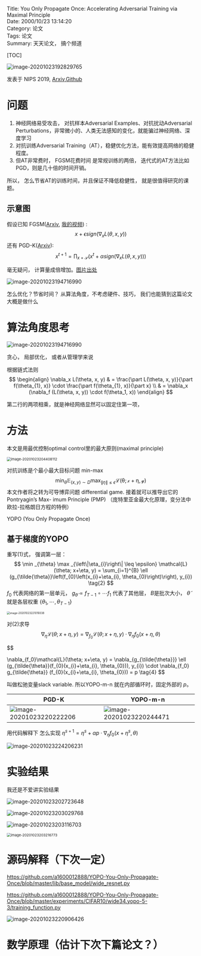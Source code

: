 Title:  You Only Propagate Once: Accelerating Adversarial Training via Maximal Principle   
Date: 2000/10/23 13:14:20    
Category:  论文  
Tags: 论文     
Summary:   天天论文， 搞个频道    

[TOC]



























![image-20201023192829765](images/image-20201023192829765.png)

发表于 NIPS 2019, [Arxiv](https://arxiv.org/abs/1905.00877),[Github](https://github.com/a1600012888/YOPO-You-Only-Propagate-Once)





<div style="page-break-after: always;"></div>



# 问题

1. 神经网络易受攻击， 对抗样本Adversarial Examples、对抗扰动Adversarial Perturbations，非常微小的、人类无法感知的变化，就能骗过神经网络、深度学习
2. 对抗训练Adversarial Training（AT），稳健优化方法，能有效提高网络的稳健程度。
3. 但AT非常费时， FGSM花费时间 是常规训练的两倍， 迭代式的AT方法比如PGD，则是几十倍的时间开销。



所以， 怎么节省AT的训练时间，并且保证不降低稳健性， 就是很值得研究的课题。



## 示意图

假设已知 FGSM([Arxiv](http://arxiv.org/abs/1412.6572), [我的视频](https://www.bilibili.com/video/BV12a4y1J74U)) : 
$$
x + \epsilon sign(\nabla_x L(\theta, x, y))
$$
还有 PGD-K([Arxiv](http://arxiv.org/abs/1706.06083)): 
$$
x^{t+1} = \prod_{x+\mathcal{S}} (x^t + \alpha sign(\nabla_x L(\theta, x, y)))
$$


毫无疑问， 计算量成倍增加。[图片出处](https://mpeker.com/index.php/2019/11/02/visualize-features-of-a-convolutional-neural-network-for-resnet-architecture/)

![image-20201023194716990](images/image-20201023194716990.png)

怎么优化？节省时间？ 从算法角度，不考虑硬件、技巧， 我们也能猜到这篇论文大概是做什么













# 算法角度思考

![image-20201023194716990](images/image-20201023194716990.png)

贪心， 局部优化， 或者从管理学来说

根据链式法则
$$
\begin{align}
\nabla_x L(\theta, x, y) & = \frac{\part L(\theta, x, y)}{\part f(\theta_{1}, x)} \cdot \frac{\part f(\theta_{1}, x)}{\part x} \\
& = \nabla_x (\nabla_f (L(\theta, x, y)) \cdot f(\theta_1, x))
\end{align}
$$



第二行的两项相乘，就是神经网络显然可以固定住第一项，











# 方法

本文是用最优控制optimal control里的最大原则(maximal principle)

<img src="images/image-20201023204408112.png" alt="image-20201023204408112" style="zoom:67%;" />

对抗训练是个最小最大目标问题 min-max
$$
\min_{\theta} \mathbb{E}_{(x, y)\sim D} \max_{\|\eta\| \le \epsilon} \mathcal{L(\theta; x+\eta, y)}  \tag{1}
$$
本文作者将之转为可导博弈问题 differential game. 接着就可以推导出它的Pontryagin’s Max- imum Principle (PMP) （庞特里亚金最大化原理，变分法中欧拉-拉格朗日方程的特例）

YOPO (You Only Propagate Once)















## 基于梯度的YOPO

重写(1)式， 强调第一层：
$$
\min _{\theta} \max _{\left\|\eta_{i}\right\| \leq \epsilon} \mathcal{L}(\theta; x+\eta, y) =  \sum_{i=1}^{B} \ell (g_{\tilde{\theta}}\left(f_{0}\left(x_{i}+\eta_{i}, \theta_{0}\right)\right), y_{i})  \tag{2}
$$
$f_0$ 代表网络的第一层单元， $g_{\tilde{\theta}} = f_{T-1} \circ \cdots f_1$ 代表了其他层， $B$是批次大小， $\tilde{\theta}$ 就是各层权重 $\{\theta_1,\cdots, \theta_{T-1}\}$



<img src="images/image-20201023221019338.png" alt="image-20201023221019338" style="zoom: 50%;" />



对(2)求导
$$
\nabla_{\eta}\mathcal{L}(\theta; x+\eta, y) = \nabla_{f_0}\mathcal{L}(\theta; x+\eta, y) \cdot \nabla_{\eta} f_0(x + \eta, \theta) \tag{3}
$$

$$

\nabla_{f_0}\mathcal{L}(\theta; x+\eta, y) = \nabla_{g_{\tilde{\theta}}} \ell (g_{\tilde{\theta}}(f_{0}(x_{i}+\eta_{i}, \theta_{0})), y_{i}) \cdot \nabla_{f_0} g_{\tilde{\theta}} (f_{0}(x_{i}+\eta_{i}, \theta_{0}))  = p \tag{4}
$$

叫做松驰变量slack variable. 所以YOPO-m-n 就在内部循环时，固定外部的 $p$。



| PGD-K                                                        | YOPO-m-n                                                     |
| ------------------------------------------------------------ | ------------------------------------------------------------ |
| ![image-20201023220222206](images/image-20201023220222206.png) | ![image-20201023220244471](images/image-20201023220244471.png) |













用代码解释下 怎么实现 $\eta^{s+1} = \eta^{s} + \alpha p \cdot \nabla_\eta f_0(x + \eta^s, \theta)$

![image-20201023224206231](images/image-20201023224206231.png)














# 实验结果

我还是不爱讲实验结果

![image-20201023202723648](images/image-20201023202723648.png)

![image-20201023203029768](images/image-20201023203029768.png)



![image-20201023203116703](images/image-20201023203116703.png)



<img src="images/image-20201023203216773.png" alt="image-20201023203216773" style="zoom:67%;" />















# 源码解释（下次一定）

https://github.com/a1600012888/YOPO-You-Only-Propagate-Once/blob/master/lib/base_model/wide_resnet.py

https://github.com/a1600012888/YOPO-You-Only-Propagate-Once/blob/master/experiments/CIFAR10/wide34.yopo-5-3/training_function.py

![image-20201023220906426](images/image-20201023220906426.png)











# 数学原理（估计下次下篇论文？）
